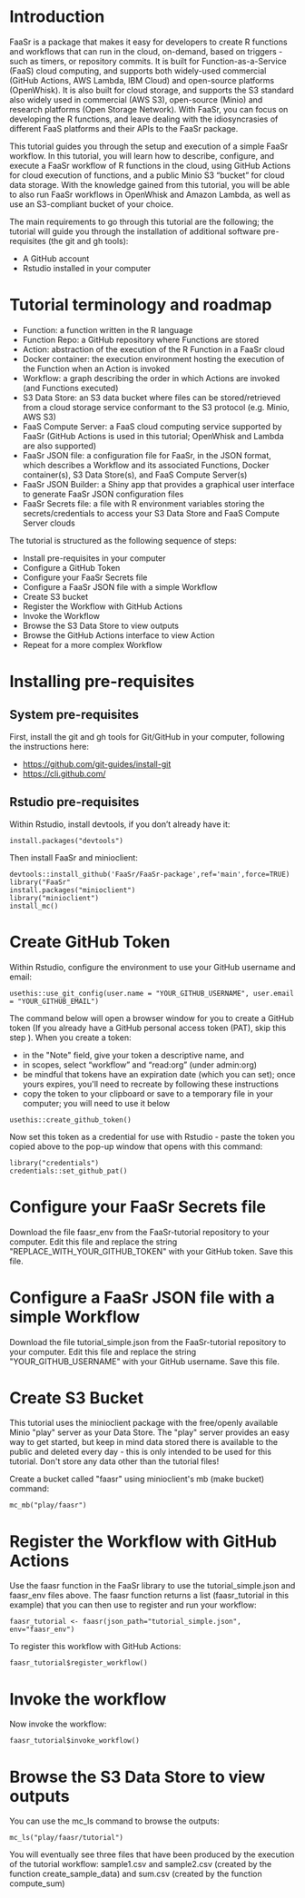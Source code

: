 # Introduction

FaaSr is a package that makes it easy for developers to create R functions and workflows that can run in the cloud, on-demand, based on triggers - such as timers, or repository commits. It is built for Function-as-a-Service (FaaS) cloud computing, and supports both widely-used commercial (GitHub Actions, AWS Lambda, IBM Cloud) and open-source platforms (OpenWhisk). It is also built for cloud storage, and supports the S3 standard also widely used in commercial (AWS S3), open-source (Minio) and research platforms (Open Storage Network). With FaaSr, you can focus on developing the R functions, and leave dealing with the idiosyncrasies of different FaaS platforms and their APIs to the FaaSr package.

This tutorial guides you through the setup and execution of a simple FaaSr workflow. In this tutorial, you will learn how to describe, configure, and execute a FaaSr workflow of R functions in the cloud, using GitHub Actions for cloud execution of functions, and a public Minio S3 “bucket” for cloud data storage. With the knowledge gained from this tutorial, you will be able to also run FaaSr workflows in OpenWhisk and Amazon Lambda, as well as use an S3-compliant bucket of your choice. 

The main requirements to go through this tutorial are the following; the tutorial will guide you through the installation of additional software pre-requisites (the git and gh tools):

* A GitHub account
* Rstudio installed in your computer

# Tutorial terminology and roadmap

* Function: a function written in the R language
* Function Repo: a GitHub repository where Functions are stored
* Action: abstraction of the execution of the R Function in a FaaSr cloud
* Docker container: the execution environment hosting the execution of the Function when an Action is invoked
* Workflow: a graph describing the order in which Actions are invoked (and Functions executed)
* S3 Data Store: an S3 data bucket where files can be stored/retrieved from a cloud storage service conformant to the S3 protocol (e.g. Minio, AWS S3)
* FaaS Compute Server: a FaaS cloud computing service supported by FaaSr (GitHub Actions is used in this tutorial; OpenWhisk and Lambda are also supported)
* FaaSr JSON file: a configuration file for FaaSr, in the JSON format, which describes a Workflow and its associated Functions, Docker container(s), S3 Data Store(s), and FaaS Compute Server(s)
* FaaSr JSON Builder: a Shiny app that provides a graphical user interface to generate FaaSr JSON configuration files
* FaaSr Secrets file: a file with R environment variables storing the secrets/credentials to access your S3 Data Store and FaaS Compute Server clouds

The tutorial is structured as the following sequence of steps:

* Install pre-requisites in your computer
* Configure a GitHub Token
* Configure your FaaSr Secrets file
* Configure a FaaSr JSON file with a simple Workflow
* Create S3 bucket
* Register the Workflow with GitHub Actions
* Invoke the Workflow
* Browse the S3 Data Store to view outputs
* Browse the GitHub Actions interface to view Action 
* Repeat for a more complex Workflow

# Installing pre-requisites

## System pre-requisites
First, install the git and gh tools for Git/GitHub in your computer, following the instructions here:

* https://github.com/git-guides/install-git
* https://cli.github.com/

## Rstudio pre-requisites

Within Rstudio, install devtools, if you don’t already have it:

```
install.packages("devtools")
```

Then install FaaSr and minioclient:

```
devtools::install_github('FaaSr/FaaSr-package',ref='main',force=TRUE)
library("FaaSr"
install.packages("minioclient")
library("minioclient")
install_mc()
```

# Create GitHub Token

Within Rstudio, configure the environment to use your GitHub username and email:

```
usethis::use_git_config(user.name = "YOUR_GITHUB_USERNAME", user.email = "YOUR_GITHUB_EMAIL")
```

The command below will open a browser window for you to create a GitHub token (If you already have a GitHub personal access token (PAT), skip this step
). When you create a token: 
* in the "Note" field, give your token a descriptive name, and
* in scopes, select “workflow” and “read:org” (under admin:org)
* be mindful that tokens have an expiration date (which you can set); once yours expires, you'll need to recreate by following these instructions
* copy the token to your clipboard or save to a temporary file in your computer; you will need to use it below
  
```
usethis::create_github_token()
```

Now set this token as a credential for use with Rstudio - paste the token you copied above to the pop-up window that opens with this command:

```
library("credentials")
credentials::set_github_pat()
```

# Configure your FaaSr Secrets file

Download the file faasr_env from the FaaSr-tutorial repository to your computer. Edit this file and replace the string "REPLACE_WITH_YOUR_GITHUB_TOKEN" with your GitHub token. Save this file.

# Configure a FaaSr JSON file with a simple Workflow

Download the file tutorial_simple.json from the FaaSr-tutorial repository to your computer. Edit this file and replace the string "YOUR_GITHUB_USERNAME" with your GitHub username. Save this file.

# Create S3 Bucket

This tutorial uses the minioclient package with the free/openly available Minio "play" server as your Data Store. The "play" server provides an easy way to get started, but keep in mind data stored there is available to the public and deleted every day - this is only intended to be used for this tutorial. Don't store any data other than the tutorial files!

Create a bucket called "faasr" using minioclient's mb (make bucket) command:

```
mc_mb("play/faasr")
```

# Register the Workflow with GitHub Actions

Use the faasr function in the FaaSr library to use the tutorial_simple.json and faasr_env files above. The faasr function returns a list (faasr_tutorial in this example) that you can then use to register and run your workflow:

```
faasr_tutorial <- faasr(json_path="tutorial_simple.json", env="faasr_env")
```

To register this workflow with GitHub Actions:

```
faasr_tutorial$register_workflow()
```

# Invoke the workflow

Now invoke the workflow:

```
faasr_tutorial$invoke_workflow()
```

# Browse the S3 Data Store to view outputs

You can use the mc_ls command to browse the outputs:

```
mc_ls("play/faasr/tutorial")
```

You will eventually see three files that have been produced by the execution of the tutorial workflow: sample1.csv and sample2.csv (created by the function create_sample_data) and sum.csv (created by the function compute_sum)




